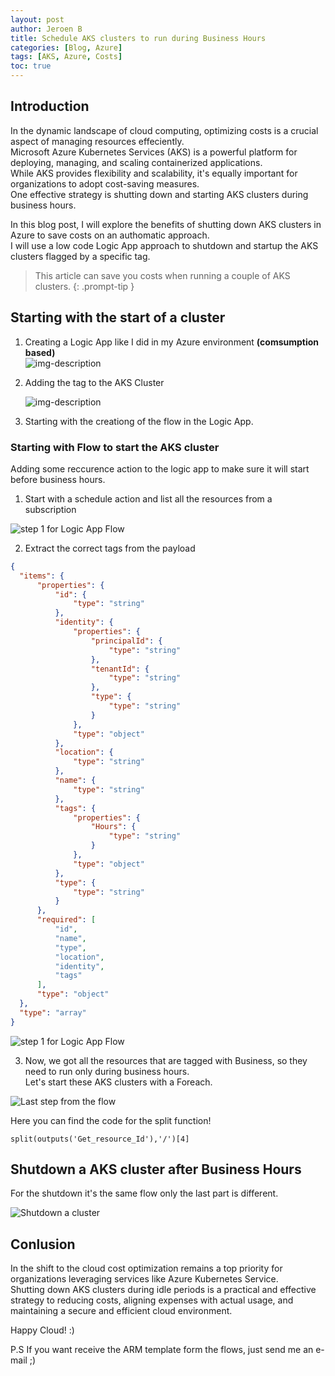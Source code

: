 ```yaml
---
layout: post
author: Jeroen B
title: Schedule AKS clusters to run during Business Hours
categories: [Blog, Azure]
tags: [AKS, Azure, Costs]
toc: true
---
```


## Introduction
In the dynamic landscape of cloud computing, optimizing costs is a crucial aspect of managing resources effeciently.  
Microsoft Azure Kubernetes Services (AKS) is a powerful platform for deploying, managing, and scaling containerized applications.   
While AKS provides flexibility and scalability, it's equally important for organizations to adopt cost-saving measures.   
One effective strategy is shutting down and starting AKS clusters during business hours.  

In this blog post, I will explore the benefits of shutting down AKS clusters in Azure to save costs on an authomatic approach.  
I will use a low code Logic App approach to shutdown and startup the AKS clusters flagged by a specific tag.

> This article can save you costs when running a couple of AKS clusters.
{: .prompt-tip }

## Starting with the start of a cluster
1. Creating a Logic App like I did in my Azure environment **(comsumption based)**   
   ![img-description](/assets/img/blogs/logic-app-1.png) 

2. Adding the tag to the AKS Cluster   
   
   ![img-description](/assets/img/blogs/aks-tagging.png)

3. Starting with the creationg of the flow in the Logic App.

### Starting with Flow to start the AKS cluster
Adding some reccurence action to the logic app to make sure it will start before business hours.  

1. Start with a schedule action and list all the resources from a subscription   

![step 1 for Logic App Flow](assets/img/blogs/la-step-1.png)

2. Extract the correct tags from the payload
  ``` json
  {
    "items": {
        "properties": {
            "id": {
                "type": "string"
            },
            "identity": {
                "properties": {
                    "principalId": {
                        "type": "string"
                    },
                    "tenantId": {
                        "type": "string"
                    },
                    "type": {
                        "type": "string"
                    }
                },
                "type": "object"
            },
            "location": {
                "type": "string"
            },
            "name": {
                "type": "string"
            },
            "tags": {
                "properties": {
                    "Hours": {
                        "type": "string"
                    }
                },
                "type": "object"
            },
            "type": {
                "type": "string"
            }
        },
        "required": [
            "id",
            "name",
            "type",
            "location",
            "identity",
            "tags"
        ],
        "type": "object"
    },
    "type": "array"
}
  ```

![step 1 for Logic App Flow](/assets/img/blogs/la-step-2.png)


3. Now, we got all the resources that are tagged with Business, so they need to run only during business hours.  
   Let's start these AKS clusters with a Foreach.  

![Last step from the flow](/assets/img/blogs/la-step-3.png)

Here you can find the code for the split function!
```
split(outputs('Get_resource_Id'),'/')[4]
```


## Shutdown a AKS cluster after Business Hours
For the shutdown it's the same flow only the last part is different.   

![Shutdown a cluster](/assets/img/blogs/la-step-4.png)


## Conlusion
In the shift to the cloud cost optimization remains a top priority for organizations leveraging services like Azure Kubernetes Service.   
Shutting down AKS clusters during idle periods is a practical and effective strategy to reducing costs, aligning expenses with actual usage, and maintaining a secure and efficient cloud environment. 

Happy Cloud! :) 

P.S If you want receive the ARM template form the flows, just send me an e-mail ;)
